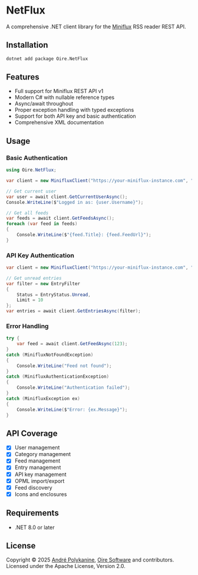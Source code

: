 # NetFlux

A comprehensive .NET client library for the [Miniflux](https://miniflux.app) RSS reader REST API.

## Installation

```bash
dotnet add package Oire.NetFlux
```

## Features

- Full support for Miniflux REST API v1
- Modern C# with nullable reference types
- Async/await throughout
- Proper exception handling with typed exceptions
- Support for both API key and basic authentication
- Comprehensive XML documentation

## Usage

### Basic Authentication

```csharp
using Oire.NetFlux;

var client = new MinifluxClient("https://your-miniflux-instance.com", "username", "password");

// Get current user
var user = await client.GetCurrentUserAsync();
Console.WriteLine($"Logged in as: {user.Username}");

// Get all feeds
var feeds = await client.GetFeedsAsync();
foreach (var feed in feeds)
{
    Console.WriteLine($"{feed.Title}: {feed.FeedUrl}");
}
```

### API Key Authentication

```csharp
var client = new MinifluxClient("https://your-miniflux-instance.com", "your-api-key");

// Get unread entries
var filter = new EntryFilter 
{ 
    Status = EntryStatus.Unread,
    Limit = 10 
};
var entries = await client.GetEntriesAsync(filter);
```

### Error Handling

```csharp
try {
    var feed = await client.GetFeedAsync(123);
}
catch (MinifluxNotFoundException)
{
    Console.WriteLine("Feed not found");
}
catch (MinifluxAuthenticationException)
{
    Console.WriteLine("Authentication failed");
}
catch (MinifluxException ex)
{
    Console.WriteLine($"Error: {ex.Message}");
}
```

## API Coverage

- [X] User management
- [X] Category management  
- [X] Feed management
- [X] Entry management
- [X] API key management
- [X] OPML import/export
- [X] Feed discovery
- [X] Icons and enclosures

## Requirements

- .NET 8.0 or later

## License

Copyright © 2025 [André Polykanine](https://github.com/Menelion), [Oire Software](https://github.com/Oire) and contributors. Licensed under the Apache License, Version 2.0.
